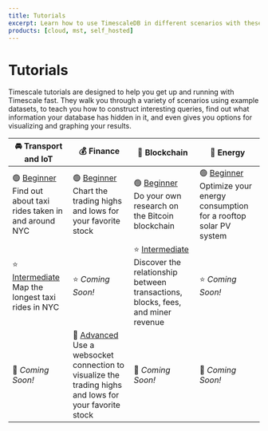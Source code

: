 ```yaml
---
title: Tutorials
excerpt: Learn how to use TimescaleDB in different scenarios with these step-by-step tutorials
products: [cloud, mst, self_hosted]
---
```


# Tutorials

Timescale tutorials are designed to help you get up and running with Timescale
fast. They walk you through a variety of scenarios using example datasets, to
teach you how to construct interesting queries, find out what information your
database has hidden in it, and even gives you options for visualizing and
graphing your results.

|&#x1F698; Transport and IoT|&#x1F4B0; Finance|&#x1F510; Blockchain|&#x1F50B; Energy|
|-|-|-|-|
|&#x1F7E2; [Beginner][beginner-fleet]<br/>Find out about taxi rides taken in and around NYC|&#x1F7E2; [Beginner][beginner-finance]<br/>Chart the trading highs and lows for your favorite stock|&#x1F7E2; [Beginner][beginner-crypto]<br/>Do your own research on the Bitcoin blockchain|&#x1F7E2; [Beginner][beginner-energy]<br/>Optimize your energy consumption for a rooftop solar PV system|
|&#x2B50; [Intermediate][intermediate-fleet]<br/>Map the longest taxi rides in NYC|&#x2B50; *Coming Soon!*|&#x2B50; [Intermediate][intermediate-crypto] <br/>Discover the relationship between transactions, blocks, fees, and miner revenue|&#x2B50; *Coming Soon!*|
|&#x1F388; *Coming Soon!* |&#x1F388; [Advanced][advanced-finance]<br/>Use a websocket connection to visualize the trading highs and lows for your favorite stock|&#x1F388; *Coming Soon!*|&#x1F388; *Coming Soon!*|

[beginner-fleet]: /tutorials/:currentVersion:/nyc-taxi-cab/
[beginner-finance]: /tutorials/:currentVersion:/financial-tick-data/
[beginner-crypto]: /tutorials/:currentVersion:/blockchain-query/
[beginner-energy]: /tutorials/:currentVersion:/energy-data/
[intermediate-fleet]: /tutorials/:currentVersion:/nyc-taxi-geospatial/
[intermediate-crypto]: /tutorials/:currentVersion:/blockchain-analyze/
[advanced-finance]: /tutorials/:currentVersion:/ingest-real-time-web-socket-data/

